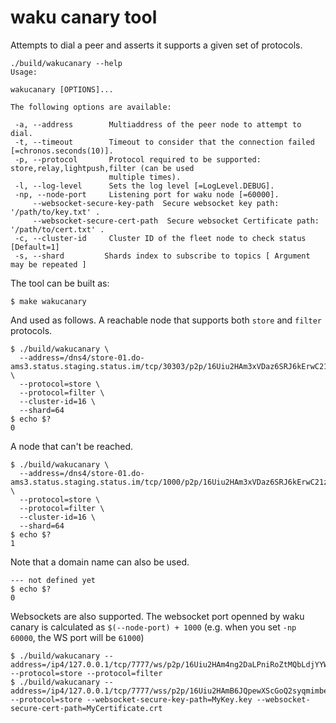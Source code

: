 # waku canary tool

Attempts to dial a peer and asserts it supports a given set of protocols.

```console
./build/wakucanary --help
Usage:

wakucanary [OPTIONS]...

The following options are available:

 -a, --address        Multiaddress of the peer node to attempt to dial.
 -t, --timeout        Timeout to consider that the connection failed [=chronos.seconds(10)].
 -p, --protocol       Protocol required to be supported: store,relay,lightpush,filter (can be used
                      multiple times).
 -l, --log-level      Sets the log level [=LogLevel.DEBUG].
 -np, --node-port     Listening port for waku node [=60000].
     --websocket-secure-key-path  Secure websocket key path:   '/path/to/key.txt' .
     --websocket-secure-cert-path  Secure websocket Certificate path:   '/path/to/cert.txt' .
 -c, --cluster-id     Cluster ID of the fleet node to check status [Default=1]
 -s, --shard         Shards index to subscribe to topics [ Argument may be repeated ]

```

The tool can be built as:

```console
$ make wakucanary
```

And used as follows. A reachable node that supports both `store` and `filter` protocols.

```console
$ ./build/wakucanary \
  --address=/dns4/store-01.do-ams3.status.staging.status.im/tcp/30303/p2p/16Uiu2HAm3xVDaz6SRJ6kErwC21zBJEZjavVXg7VSkoWzaV1aMA3F \
  --protocol=store \
  --protocol=filter \
  --cluster-id=16 \
  --shard=64
$ echo $?
0
```

A node that can't be reached.
```console
$ ./build/wakucanary \
  --address=/dns4/store-01.do-ams3.status.staging.status.im/tcp/1000/p2p/16Uiu2HAm3xVDaz6SRJ6kErwC21zBJEZjavVXg7VSkoWzaV1aMA3F \
  --protocol=store \
  --protocol=filter \
  --cluster-id=16 \
  --shard=64
$ echo $?
1
```

Note that a domain name can also be used.
```console
--- not defined yet 
$ echo $?
0
```

Websockets are also supported. The websocket port openned by waku canary is calculated as `$(--node-port) + 1000` (e.g. when you set `-np 60000`, the WS port will be `61000`)
```console
$ ./build/wakucanary --address=/ip4/127.0.0.1/tcp/7777/ws/p2p/16Uiu2HAm4ng2DaLPniRoZtMQbLdjYYWnXjrrJkGoXWCoBWAdn1tu --protocol=store --protocol=filter
$ ./build/wakucanary --address=/ip4/127.0.0.1/tcp/7777/wss/p2p/16Uiu2HAmB6JQpewXScGoQ2syqmimbe4GviLxRwfsR8dCpwaGBPSE --protocol=store --websocket-secure-key-path=MyKey.key --websocket-secure-cert-path=MyCertificate.crt
```
